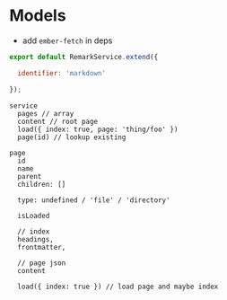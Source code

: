 # Models

* add `ember-fetch` in deps

``` javascript
export default RemarkService.extend({

  identifier: 'markdown'

});
```

```
service
  pages // array
  content // root page
  load({ index: true, page: 'thing/foo' })
  page(id) // lookup existing
```

```
page
  id
  name
  parent
  children: []

  type: undefined / 'file' / 'directory'

  isLoaded

  // index
  headings,
  frontmatter,

  // page json
  content

  load({ index: true }) // load page and maybe index
```
